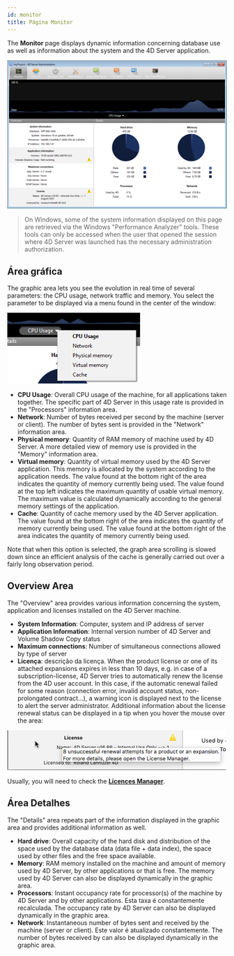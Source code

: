 ```yaml
---
id: monitor
title: Página Monitor
---
```


The **Monitor** page displays dynamic information concerning database use as well as information about the system and the 4D Server application.

![](../assets/en/Admin/server-admin.png)

> On Windows, some of the system information displayed on this page are retrieved via the Windows "Performance Analyzer" tools. These tools can only be accessed when the user that opened the session where 4D Server was launched has the necessary administration authorization.

## Área gráfica

The graphic area lets you see the evolution in real time of several parameters: the CPU usage, network traffic and memory. You select the parameter to be displayed via a menu found in the center of the window:

![](../assets/en/Admin/server-graphic.png)

- **CPU Usage**: Overall CPU usage of the machine, for all applications taken together. The specific part of 4D Server in this usage rate is provided in the "Processors" information area.
- **Network**: Number of bytes received per second by the machine (server or client). The number of bytes sent is provided in the "Network" information area.
- **Physical memory**: Quantity of RAM memory of machine used by 4D Server. A more detailed view of memory use is provided in the "Memory" information area.
- **Virtual memory**: Quantity of virtual memory used by the 4D Server application. This memory is allocated by the system according to the application needs. The value found at the bottom right of the area indicates the quantity of memory currently being used. The value found at the top left indicates the maximum quantity of usable virtual memory. The maximum value is calculated dynamically according to the general memory settings of the application.
- **Cache**: Quantity of cache memory used by the 4D Server application. The value found at the bottom right of the area indicates the quantity of memory currently being used. The value found at the bottom right of the area indicates the quantity of memory currently being used.

Note that when this option is selected, the graph area scrolling is slowed down since an efficient analysis of the cache is generally carried out over a fairly long observation period.


## Overview Area

The "Overview" area provides various information concerning the system, application and licenses installed on the 4D Server machine.

- **System Information**: Computer, system and IP address of server
- **Application Information**: Internal version number of 4D Server and Volume Shadow Copy status
- **Maximum connections**: Number of simultaneous connections allowed by type of server
- **Licença**: descrição da licença. When the product license or one of its attached expansions expires in less than 10 days, e.g. in case of a subscription-license, 4D Server tries to automatically renew the license from the 4D user account. In this case, if the automatic renewal failed for some reason (connection error, invalid account status, non-prolongated contract...), a warning icon is displayed next to the license to alert the server administrator. Additional information about the license renewal status can be displayed in a tip when you hover the mouse over the area:

![](../assets/en/Admin/server-licence-failed.png)

Usually, you will need to check the [**Licences Manager**](Admin/licenses.md).

## Área Detalhes

The "Details" area repeats part of the information displayed in the graphic area and provides additional information as well.

- **Hard drive**: Overall capacity of the hard disk and distribution of the space used by the database data (data file + data index), the space used by other files and the free space available.
- **Memory**: RAM memory installed on the machine and amount of memory used by 4D Server, by other applications or that is free. The memory used by 4D Server can also be displayed dynamically in the graphic area.
- **Processors**: Instant occupancy rate for processor(s) of the machine by 4D Server and by other applications. Esta taxa é constantemente recalculada. The occupancy rate by 4D Server can also be displayed dynamically in the graphic area.
- **Network**: Instantaneous number of bytes sent and received by the machine (server or client). Este valor é atualizado constantemente. The number of bytes received by can also be displayed dynamically in the graphic area.
